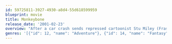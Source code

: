 ```yaml
---
id: 59725811-3927-4930-a8d4-55d618599959
blueprint: movie
title: Monkeybone
release_date: '2001-02-23'
overview: "After a car crash sends repressed cartoonist Stu Miley (Fraser) into a coma, he and the mischievous Monkeybone, his hilariously horny alter-ego, wake up in a wacked-out waystation for lost souls. When Monkeybone takes over Stu's body and escapes to wreak havoc on the real world, Stu has to find a way to stop him before his sister pulls the plug on reality forever!"
genres: '[{"id": 12, "name": "Adventure"}, {"id": 14, "name": "Fantasy"}, {"id": 16, "name": "Animation"}, {"id": 28, "name": "Action"}, {"id": 35, "name": "Comedy"}]'
---
```

